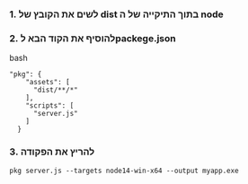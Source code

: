 ### 1. לשים את הקובץ של dist בתוך התיקייה של ה node
### 2. להוסיף את הקוד הבא לpackege.json 
bash
```
"pkg": {
    "assets": [
      "dist/**/*"
    ],
    "scripts": [
      "server.js"
    ]
  }
  ```
### 3. להריץ את הפקודה
```
pkg server.js --targets node14-win-x64 --output myapp.exe
```

